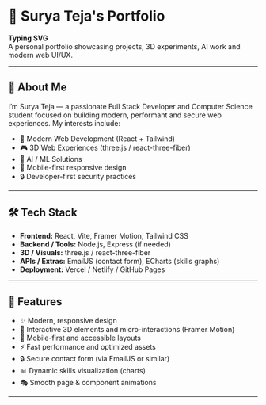 # 🚀 Surya Teja's Portfolio

**Typing SVG**  
A personal portfolio showcasing projects, 3D experiments, AI work and modern web UI/UX.

---

## 🌟 About Me
I’m Surya Teja — a passionate Full Stack Developer and Computer Science student focused on building modern, performant and secure web experiences. My interests include:

- 🎨 Modern Web Development (React + Tailwind)
- 🎮 3D Web Experiences (three.js / react-three-fiber)
- 🤖 AI / ML Solutions
- 📱 Mobile-first responsive design
- 🔒 Developer-first security practices

---
## 🛠️ Tech Stack
- **Frontend:** React, Vite, Framer Motion, Tailwind CSS  
- **Backend / Tools:** Node.js, Express (if needed)  
- **3D / Visuals:** three.js / react-three-fiber  
- **APIs / Extras:** EmailJS (contact form), ECharts (skills graphs)  
- **Deployment:** Vercel / Netlify / GitHub Pages

---

## 🎯 Features
- ✨ Modern, responsive design  
- 🌈 Interactive 3D elements and micro-interactions (Framer Motion)  
- 📱 Mobile-first and accessible layouts  
- ⚡ Fast performance and optimized assets  
- 🔒 Secure contact form (via EmailJS or similar)  
- 📊 Dynamic skills visualization (charts)  
- 🎭 Smooth page & component animations

---
